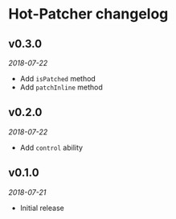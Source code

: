 # Hot-Patcher changelog

## v0.3.0
_2018-07-22_

 * Add `isPatched` method
 * Add `patchInline` method

## v0.2.0
_2018-07-22_

 * Add `control` ability

## v0.1.0
_2018-07-21_

 * Initial release
